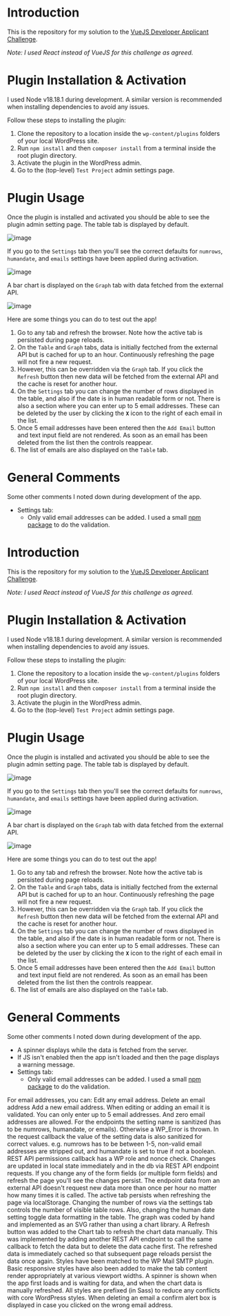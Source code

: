 # Introduction

This is the repository for my solution to the [VueJS Developer Applicant Challenge](https://awesomemotive.com/vuejs-developer-applicant-challenge/).

*Note: I used React instead of VueJS for this challenge as agreed.*

# Plugin Installation & Activation

I used Node v18.18.1 during development. A similar version is recommended when installing dependencies to avoid any issues.

Follow these steps to installing the plugin:
1. Clone the repository to a location inside the `wp-content/plugins` folders of your local WordPress site.
2. Run `npm install` and then `composer install` from a terminal inside the root plugin directory.
3. Activate the plugin in the WordPress admin.
4. Go to the (top-level) `Test Project` admin settings page.

# Plugin Usage

Once the plugin is installed and activated you should be able to see the plugin admin setting page. The table tab is displayed by default.

![image](https://user-images.githubusercontent.com/1482075/233091050-51a69054-7065-448a-a5ab-ed79e7f68255.png)

If you go to the `Settings` tab then you'll see the correct defaults for `numrows`, `humandate`, and `emails` settings have been applied during activation.

![image](https://user-images.githubusercontent.com/1482075/233091450-fb4b892f-f8ca-4cc2-8b0a-9ffa19ff6807.png)

A bar chart is displayed on the `Graph` tab with data fetched from the external API.

![image](https://user-images.githubusercontent.com/1482075/233091856-8dce3358-10c4-48c8-a1b9-d0f782586bbe.png)

Here are some things you can do to test out the app!

1. Go to any tab and refresh the browser. Note how the active tab is persisted during page reloads.
2. On the `Table` and `Graph` tabs, data is initially fectched from the external API but is cached for up to an hour. Continuously refreshing the page will not fire a new request.
3. However, this can be overridden via the `Graph` tab. If you click the `Refresh` button then new data will be fetched from the external API and the cache is reset for another hour.
4. On the `Settings` tab you can change the number of rows displayed in the table, and also if the date is in human readable form or not. There is also a section where you can enter up to 5 email addresses. These can be deleted by the user by clicking the **`X`** icon to the right of each email in the list.
5. Once 5 email addresses have been entered then the `Add Email` button and text input field are not rendered. As soon as an email has been deleted from the list then the controls reappear.
6. The list of emails are also displayed on the `Table` tab.

# General Comments

Some other comments I noted down during development of the app.

- Settings tab:
  - Only valid email addresses can be added. I used a small [npm package](https://www.npmjs.com/package/email-validator) to do the validation.

# Introduction

This is the repository for my solution to the [VueJS Developer Applicant Challenge](https://awesomemotive.com/vuejs-developer-applicant-challenge/).

*Note: I used React instead of VueJS for this challenge as agreed.*

# Plugin Installation & Activation

I used Node v18.18.1 during development. A similar version is recommended when installing dependencies to avoid any issues.

Follow these steps to installing the plugin:
1. Clone the repository to a location inside the `wp-content/plugins` folders of your local WordPress site.
2. Run `npm install` and then `composer install` from a terminal inside the root plugin directory.
3. Activate the plugin in the WordPress admin.
4. Go to the (top-level) `Test Project` admin settings page.

# Plugin Usage

Once the plugin is installed and activated you should be able to see the plugin admin setting page. The table tab is displayed by default.

![image](https://user-images.githubusercontent.com/1482075/233091050-51a69054-7065-448a-a5ab-ed79e7f68255.png)

If you go to the `Settings` tab then you'll see the correct defaults for `numrows`, `humandate`, and `emails` settings have been applied during activation.

![image](https://user-images.githubusercontent.com/1482075/233091450-fb4b892f-f8ca-4cc2-8b0a-9ffa19ff6807.png)

A bar chart is displayed on the `Graph` tab with data fetched from the external API.

![image](https://user-images.githubusercontent.com/1482075/233091856-8dce3358-10c4-48c8-a1b9-d0f782586bbe.png)

Here are some things you can do to test out the app!

1. Go to any tab and refresh the browser. Note how the active tab is persisted during page reloads.
2. On the `Table` and `Graph` tabs, data is initially fectched from the external API but is cached for up to an hour. Continuously refreshing the page will not fire a new request.
3. However, this can be overridden via the `Graph` tab. If you click the `Refresh` button then new data will be fetched from the external API and the cache is reset for another hour.
4. On the `Settings` tab you can change the number of rows displayed in the table, and also if the date is in human readable form or not. There is also a section where you can enter up to 5 email addresses. These can be deleted by the user by clicking the **`X`** icon to the right of each email in the list.
5. Once 5 email addresses have been entered then the `Add Email` button and text input field are not rendered. As soon as an email has been deleted from the list then the controls reappear.
6. The list of emails are also displayed on the `Table` tab.

# General Comments

Some other comments I noted down during development of the app.

- A spinner displays while the data is fetched from the server.
- If JS isn't enabled then the app isn't loaded and then the page displays a warning message.
- Settings tab:
  - Only valid email addresses can be added. I used a small [npm package](https://www.npmjs.com/package/email-validator) to do the validation.


For email addresses, you can:
Edit any email address.
Delete an email address
Add a new email address.
When editing or adding an email it is validated.
You can only enter up to 5 email addresses. And zero email addresses are allowed.
For the endpoints the setting name is sanitized (has to be numrows, humandate, or emails). Otherwise a WP_Error is thrown.
In the request callback the value of the setting data is also sanitized for correct values. e.g. numrows has to be between 1-5, non-valid email addresses are stripped out, and humandate is set to true if not a boolean.
REST API permissions callback has a WP role and nonce check.
Changes are updated in local state immediately and in the db via REST API endpoint requests. If you change any of the form fields (or multiple form fields) and refresh the page you'll see the changes persist.
The endpoint data from an external API doesn't request new data more than once per hour no matter how many times it is called.
The active tab persists when refreshing the page via localStorage.
Changing the number of rows via the settings tab controls the number of visible table rows.
Also, changing the human date setting toggle data formatting in the table.
The graph was coded by hand and implemented as an SVG rather than using a chart library.
A Refresh button was added to the Chart tab to refresh the chart data manually. This was implemented by adding another REST API endpoint to call the same callback to fetch the data but to delete the data cache first. The refreshed data is immediately cached so that subsequent page reloads persist the data once again.
Styles have been matched to the WP Mail SMTP plugin.
Basic responsive styles have also been added to make the tab content render appropriately at various viewport widths.
A spinner is shown when the app first loads and is waiting for data, and when the chart data is manually refreshed.
All styles are prefixed (in Sass) to reduce any conflicts with core WordPress styles.
When deleting an email a confirm alert box is displayed in case you clicked on the wrong email address.

